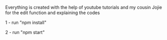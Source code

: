 Everything is created with the help of youtube tutorials and my cousin Jojie for the edit function and explaining the codes


1 - run "npm install"

2 - run "npm start"

